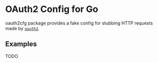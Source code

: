 # OAuth2 Config for Go

oauth2cfg package provides a fake config for stubbing HTTP requests made by [`oauth2`](https://godoc.org/golang.org/x/oauth2).

## Examples

TODO
